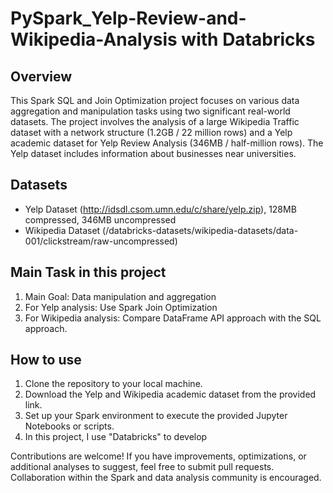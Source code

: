 # PySpark_Yelp-Review-and-Wikipedia-Analysis with Databricks

## Overview
This Spark SQL and Join Optimization project focuses on various data aggregation and manipulation tasks using two significant real-world datasets. The project involves the analysis of a large Wikipedia Traffic dataset with a network structure (1.2GB / 22 million rows) and a Yelp academic dataset for Yelp Review Analysis (346MB / half-million rows). The Yelp dataset includes information about businesses near universities.

## Datasets
- Yelp Dataset (http://idsdl.csom.umn.edu/c/share/yelp.zip), 128MB compressed, 346MB uncompressed
- Wikipedia Dataset (/databricks-datasets/wikipedia-datasets/data-001/clickstream/raw-uncompressed)

## Main Task in this project
1. Main Goal: Data manipulation and aggregation
2. For Yelp analysis: Use Spark Join Optimization
3. For Wikipedia analysis: Compare DataFrame API approach with the SQL approach.

## How to use
1. Clone the repository to your local machine.
2. Download the Yelp and Wikipedia academic dataset from the provided link.
3. Set up your Spark environment to execute the provided Jupyter Notebooks or scripts.
4. In this project, I use "Databricks" to develop

Contributions are welcome! If you have improvements, optimizations, or additional analyses to suggest, feel free to submit pull requests. Collaboration within the Spark and data analysis community is encouraged.
